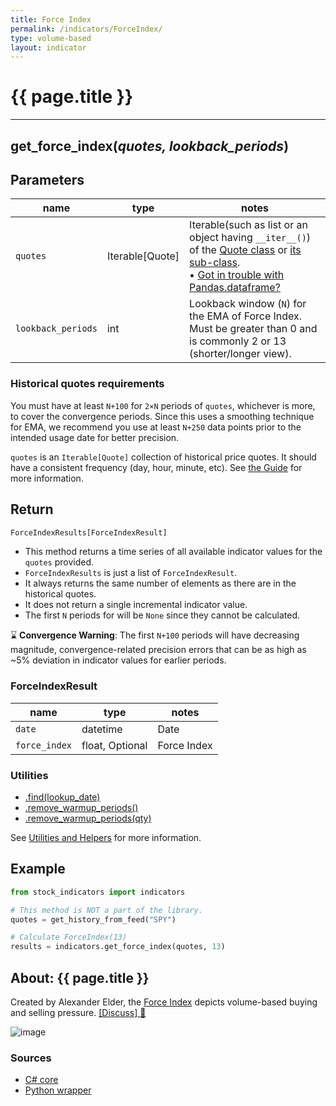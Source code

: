 ```yaml
---
title: Force Index
permalink: /indicators/ForceIndex/
type: volume-based
layout: indicator
---
```


# {{ page.title }}
<hr>

## **get_force_index**(*quotes, lookback_periods*)

## Parameters

| name | type | notes
| -- |-- |--
| `quotes` | Iterable[Quote] | Iterable(such as list or an object having `__iter__()`) of the [Quote class]({{site.baseurl}}/guide/#historical-quotes) or [its sub-class]({{site.baseurl}}/guide/#using-custom-quote-classes). <br><span class='qna-dataframe'> • [Got in trouble with Pandas.dataframe?]({{site.baseurl}}/guide/#using-pandasdataframe) </span>
| `lookback_periods` | int | Lookback window (`N`) for the EMA of Force Index.  Must be greater than 0 and is commonly 2 or 13 (shorter/longer view).

### Historical quotes requirements

You must have at least `N+100` for `2×N` periods of `quotes`, whichever is more, to cover the convergence periods.  Since this uses a smoothing technique for EMA, we recommend you use at least `N+250` data points prior to the intended usage date for better precision.

`quotes` is an `Iterable[Quote]` collection of historical price quotes.  It should have a consistent frequency (day, hour, minute, etc).  See [the Guide]({{site.baseurl}}/guide/#historical-quotes) for more information.

## Return

```python
ForceIndexResults[ForceIndexResult]
```

- This method returns a time series of all available indicator values for the `quotes` provided.
- `ForceIndexResults` is just a list of `ForceIndexResult`.
- It always returns the same number of elements as there are in the historical quotes.
- It does not return a single incremental indicator value.
- The first `N` periods for will be `None` since they cannot be calculated.

:hourglass: **Convergence Warning**: The first `N+100` periods will have decreasing magnitude, convergence-related precision errors that can be as high as ~5% deviation in indicator values for earlier periods.

### ForceIndexResult

| name | type | notes
| -- |-- |--
| `date` | datetime | Date
| `force_index` | float, Optional | Force Index

### Utilities

- [.find(lookup_date)]({{site.baseurl}}/utilities#find-indicator-result-by-date)
- [.remove_warmup_periods()]({{site.baseurl}}/utilities#remove-warmup-periods)
- [.remove_warmup_periods(qty)]({{site.baseurl}}/utilities#remove-warmup-periods)

See [Utilities and Helpers]({{site.baseurl}}/utilities#utilities-for-indicator-results) for more information.

## Example

```python
from stock_indicators import indicators

# This method is NOT a part of the library.
quotes = get_history_from_feed("SPY")

# Calculate ForceIndex(13)
results = indicators.get_force_index(quotes, 13)
```

## About: {{ page.title }}

Created by Alexander Elder, the [Force Index](https://en.wikipedia.org/wiki/Force_index) depicts volume-based buying and selling pressure.
[[Discuss] :speech_balloon:]({{site.github.base_repository_url}}/discussions/382 "Community discussion about this indicator")

![image]({{site.charturl}}/ForceIndex.png)

### Sources

- [C# core]({{site.base_sourceurl}}/e-k/ForceIndex/ForceIndex.cs)
- [Python wrapper]({{site.sourceurl}}/force_index.py)
